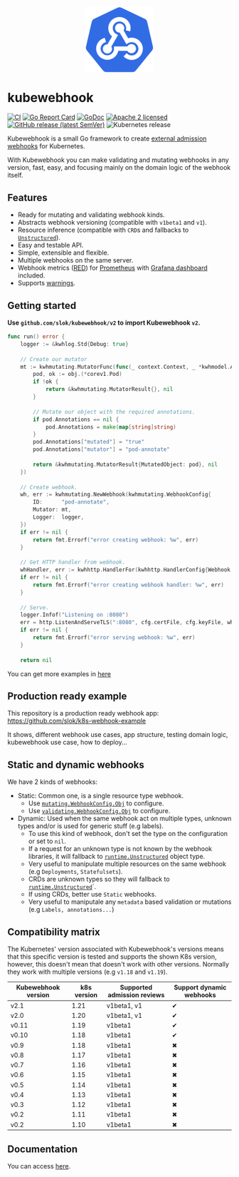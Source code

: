 <p align="center">
    <img src="logo/kubewebhook_logo@0,5x.png" width="30%" align="center" alt="kubewebhook">
</p>

# kubewebhook

[![CI](https://github.com/slok/kubewebhook/actions/workflows/ci.yaml/badge.svg?branch=master)](https://github.com/slok/kubewebhook/actions/workflows/ci.yaml)
[![Go Report Card](https://goreportcard.com/badge/github.com/slok/kubewebhook)](https://goreportcard.com/report/github.com/slok/kubewebhook)
[![GoDoc](https://godoc.org/github.com/slok/kubewebhook/v2?status.svg)][godoc-url]
[![Apache 2 licensed](https://img.shields.io/badge/license-Apache2-blue.svg)](https://raw.githubusercontent.com/slok/kubewebhook/master/LICENSE)
[![GitHub release (latest SemVer)](https://img.shields.io/github/v/release/slok/kubewebhook)](https://github.com/slok/kubewebhook/releases/latest)
![Kubernetes release](https://img.shields.io/badge/Kubernetes-v1.22-green?logo=Kubernetes&style=flat&color=326CE5&logoColor=white)

Kubewebhook is a small Go framework to create [external admission webhooks][aw-url] for Kubernetes.

With Kubewebhook you can make validating and mutating webhooks in any version, fast, easy, and focusing mainly on the domain logic of the webhook itself.

## Features

- Ready for mutating and validating webhook kinds.
- Abstracts webhook versioning (compatible with `v1beta1` and `v1`).
- Resource inference (compatible with `CRD`s and fallbacks to [`Unstructured`][runtime-unstructured]).
- Easy and testable API.
- Simple, extensible and flexible.
- Multiple webhooks on the same server.
- Webhook metrics ([RED][red-metrics-url]) for [Prometheus][prometheus-url] with [Grafana dashboard][grafana-dashboard] included.
- Supports [warnings].

## Getting started

**Use `github.com/slok/kubewebhook/v2` to import Kubewebhook `v2`.**

```go
func run() error {
    logger := &kwhlog.Std{Debug: true}

    // Create our mutator
    mt := kwhmutating.MutatorFunc(func(_ context.Context, _ *kwhmodel.AdmissionReview, obj metav1.Object) (*kwhmutating.MutatorResult, error) {
        pod, ok := obj.(*corev1.Pod)
        if !ok {
            return &kwhmutating.MutatorResult{}, nil
        }

        // Mutate our object with the required annotations.
        if pod.Annotations == nil {
            pod.Annotations = make(map[string]string)
        }
        pod.Annotations["mutated"] = "true"
        pod.Annotations["mutator"] = "pod-annotate"

        return &kwhmutating.MutatorResult{MutatedObject: pod}, nil
    })

    // Create webhook.
    wh, err := kwhmutating.NewWebhook(kwhmutating.WebhookConfig{
        ID:      "pod-annotate",
        Mutator: mt,
        Logger:  logger,
    })
    if err != nil {
        return fmt.Errorf("error creating webhook: %w", err)
    }

    // Get HTTP handler from webhook.
    whHandler, err := kwhhttp.HandlerFor(kwhhttp.HandlerConfig{Webhook: wh, Logger: logger})
    if err != nil {
        return fmt.Errorf("error creating webhook handler: %w", err)
    }

    // Serve.
    logger.Infof("Listening on :8080")
    err = http.ListenAndServeTLS(":8080", cfg.certFile, cfg.keyFile, whHandler)
    if err != nil {
        return fmt.Errorf("error serving webhook: %w", err)
    }

    return nil
```

You can get more examples in [here](examples)

## Production ready example

This repository is a production ready webhook app: https://github.com/slok/k8s-webhook-example

It shows, different webhook use cases, app structure, testing domain logic, kubewebhook use case, how to deploy...

## Static and dynamic webhooks

We have 2 kinds of webhooks:

- Static: Common one, is a single resource type webhook.
  - Use [`mutating.WebhookConfig.Obj`][mutating-cfg] to configure.
  - Use [`validating.WebhookConfig.Obj`][validating-cfg] to configure.
- Dynamic: Used when the same webhook act on multiple types, unknown types and/or is used for generic stuff (e.g labels).
  - To use this kind of webhook, don't set the type on the configuration or set to `nil`.
  - If a request for an unknown type is not known by the webhook libraries, it will fallback to [`runtime.Unstructured`][runtime-unstructured] object type.
  - Very useful to manipulate multiple resources on the same webhook (e.g `Deployments`, `Statefulsets`).
  - CRDs are unknown types so they will fallback to [`runtime.Unstructured`][runtime-unstructured]`.
  - If using CRDs, better use `Static` webhooks.
  - Very useful to maniputale any `metadata` based validation or mutations (e.g `Labels, annotations...`)

## Compatibility matrix

The Kubernetes' version associated with Kubewebhook's versions means that this specific version
is tested and supports the shown K8s version, however, this doesn't mean that doesn't work with other versions. Normally they work with multiple versions (e.g `v1.18` and `v1.19`).

| Kubewebhook version | k8s version | Supported admission reviews | Support dynamic webhooks |
| ------------------- | ----------- | --------------------------- | ------------------------ |
| v2.1                | 1.21        | v1beta1, v1                 | ✔                        |
| v2.0                | 1.20        | v1beta1, v1                 | ✔                        |
| v0.11               | 1.19        | v1beta1                     | ✔                        |
| v0.10               | 1.18        | v1beta1                     | ✔                        |
| v0.9                | 1.18        | v1beta1                     | ✖                        |
| v0.8                | 1.17        | v1beta1                     | ✖                        |
| v0.7                | 1.16        | v1beta1                     | ✖                        |
| v0.6                | 1.15        | v1beta1                     | ✖                        |
| v0.5                | 1.14        | v1beta1                     | ✖                        |
| v0.4                | 1.13        | v1beta1                     | ✖                        |
| v0.3                | 1.12        | v1beta1                     | ✖                        |
| v0.2                | 1.11        | v1beta1                     | ✖                        |
| v0.2                | 1.10        | v1beta1                     | ✖                        |

## Documentation

You can access [here][godoc-url].

[godoc-url]: https://pkg.go.dev/github.com/slok/kubewebhook/v2
[aw-url]: https://kubernetes.io/docs/reference/access-authn-authz/extensible-admission-controllers
[docs]: https://slok.github.io/kubewebhook/
[red-metrics-url]: https://www.weave.works/blog/the-red-method-key-metrics-for-microservices-architecture/
[prometheus-url]: https://prometheus.io/
[grafana-dashboard]: https://grafana.com/grafana/dashboards/13685
[mutating-cfg]: https://pkg.go.dev/github.com/slok/kubewebhook/pkg/webhook/mutating?tab=doc#WebhookConfig
[validating-cfg]: https://pkg.go.dev/github.com/slok/kubewebhook/pkg/webhook/validating?tab=doc#WebhookConfig
[runtime-unstructured]: https://pkg.go.dev/k8s.io/apimachinery/pkg/runtime?tab=doc#Unstructured
[warnings]: https://kubernetes.io/blog/2020/09/03/warnings/
